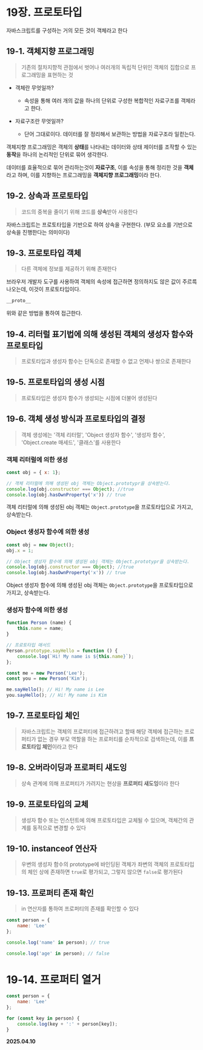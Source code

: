 # 19장. 프로토타입

자바스크립트를 구성하는 거의 모든 것이 객체라고 한다

## 19-1. 객체지향 프로그래밍

> 기존의 절차지향적 관점에서 벗어나 여러개의 독립적 단위인 객체의 집합으로 프로그래밍을 표현하는 것

- 객체란 무엇일까?
    - 속성을 통해 여러 개의 값을 하나의 단위로 구성한 복합적인 자료구조를 객체라고 한다.

- 자료구조란 무엇일까?
    - 단어 그대로이다. 데이터를 잘 정리해서 보관하는 방법을 자료구조라 일컫는다.

객체지향 프로그래밍은 객체의 **상태**를 나타내는 데이터와
상태 제이터를 조작할 수 있는 **동작**을 하나의 논리적인 단위로 묶어 생각한다.

데이터를 효율적으로 묶어 관리하는것이 **자료구조**,
이를 속성을 통해 정리한 것을 **객체**라고 하며,
이를 지향하는 프로그래밍을 **객체지향 프로그래밍**이라 한다.

## 19-2. 상속과 프로토타입

> 코드의 중복을 줄이기 위해 코드를 **상속**받아 사용한다

자바스크립트는 프로토타입을 기반으로 하여 상속을 구현한다. (부모 요소를 기반으로 상속을 진행한다는 의미이다)

## 19-3. 프로토타입 객체

> 다른 객체에 정보를 제공하기 위해 존재한다

브라우저 개발자 도구를 사용하여 객체의 속성에 접근하면 정의하지도 않은 값이 주르륵 나오는데, 이것이 프로토타입이다.

```javascript
__proto__
```

위와 같은 방법을 통하여 접근한다.

## 19-4. 리터럴 표기법에 의해 생성된 객체의 생성자 함수와 프로토타입

> 프로토타입과 생성자 함수는 단독으로 존재할 수 없고 언제나 쌍으로 존재한다

## 19-5. 프로토타입의 생성 시점

> 프로토타입은 생성자 함수가 생성되는 시점에 더불어 생성된다

## 19-6. 객체 생성 방식과 프로토타입의 결정

> 객체 생성에는 '객체 리터럴', 'Object 생성자 함수', '생성자 함수', 'Object.create 매세드', '클래스'를 사용한다

### 객체 리터럴에 의한 생성

```javascript
const obj = { x: 1};

// 객체 리터럴에 의해 생성된 obj 객체는 Object.prototypr을 상속받는다.
console.log(obj.constructor === Object); //true
console.log(obj.hasOwnProperty('x')) // true
```

객체 리터럴에 의해 생성된 obj 객체는 `Object.prototype`을 프로토타입으로 가지고, 상속받는다.

### Object 생성자 함수에 의한 생성

```javascript
const obj = new Object();
obj.x = 1;

// Object 생성자 함수에 의해 생성된 obj 객체는 Object.prototypr을 상속받는다.
console.log(obj.constructor === Object); //true
console.log(obj.hasOwnProperty('x')) // true
```

Object 생성자 함수에 의해 생성된 obj 객체는 `Object.prototype`을 프로토타입으로 가지고, 상속받는다.

### 생성자 함수에 의한 생성

```javascript
function Person (name) {
    this.name = name;
}

// 프로토타입 매서드
Person.prototype.sayHello = function () {
    console.log(`Hi! My name is ${this.name}`);
};

const me = new Person('Lee');
const you = new Person('Kim');

me.sayHello(); // Hi! My name is Lee
you.sayHello(); // Hi! My name is Kim
```

## 19-7. 프로토타입 체인

> 자바스크립트는 객체의 프로퍼티에 접근하려고 할때 해당 객체에 접근하는 프로퍼티가 없는 경우 부모 역할을 하는 프로퍼티를 순차적으로 검색하는데, 이를 **프로토타입 체인**이라고 한다

## 19-8. 오버라이딩과 프로퍼티 섀도잉

> 상속 관계에 의해 프로퍼티가 가려지는 현상을 **프로퍼티 섀도잉**이라 한다

## 19-9. 프로토타입의 교체

> 생성자 함수 또는 인스턴트에 의해 프로토타입은 교체될 수 있으며, 객체간의 관계를 동적으로 변경할 수 있다

## 19-10. instanceof 연산자

> 우변의 생성자 함수의 prototype에 바인딩된 객체가 좌변의 객체의 프로토타입의 체인 상에 존재하면 `true`로 평가되고, 그렇지 않으면 `false`로 평가된다

## 19-13. 프로퍼티 존재 확인

> in 연산자를 통하여 프로퍼티의 존재를 확인할 수 있다

```javascript
const person = {
    name: 'Lee'
};

console.log('name' in person); // true

console.log('age' in person); // false
```

# 19-14. 프로퍼티 열거

```javascript
const person = {
    name: 'Lee'
};

for (const key in person) {
    console.log(key + ':' + person[key]);
}
```


**2025.04.10**